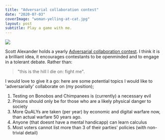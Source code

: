```yaml
---
title: "Adversarial collaboration contest"
date: "2020-07-03"
coverImage: "woman-yelling-at-cat.jpg"
layout: post
subtitle: Play a game with me.
---
```


![]({{site.baseurl}}/assets/adversarial-collaboration-contest/{{page.coverImage}})

Scott Alexander holds a yearly [Adversarial collaboration contest](https://slatestarcodex.com/2019/07/24/adversarial-collaboration-contest-2019/). I think it is a brilliant idea, it encourages contestants to be openminded and to engage in a tolerant debate. Rather than:

> "this is the hill I die on: fight me".

I would love to give it a go: here are some potential topics I would like to 'adversarially' collaborate on (my position);

1. Testing on Bonobos and Chimpanees is (currently) a necessary evil
2. Prisons should only be for those who are a likely physical danger to society
3. More QuALYs are taken (per year) by economic and digital warfare now, than actual warfare 50 years ago.
4. Anyone (that doesnt have a mental handicapp) can learn calculus
5. Most voters cannot list more than 3 of their parties' policies (with non-trivial detail)
